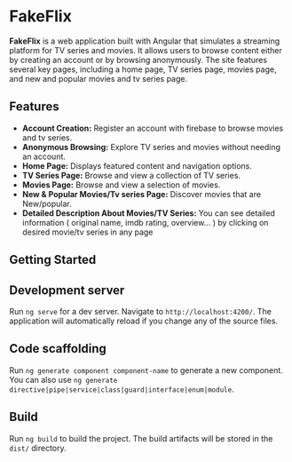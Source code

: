 # FakeFlix

**FakeFlix** is a web application built with Angular that simulates a streaming platform for TV series and movies. It allows users to browse content either by creating an account or by browsing anonymously. The site features several key pages, including a home page, TV series page, movies page, and new and popular movies and tv series page.

## Features

- **Account Creation:** Register an account with firebase to browse movies and tv series.
- **Anonymous Browsing:** Explore TV series and movies without needing an account.
- **Home Page:** Displays featured content and navigation options.
- **TV Series Page:** Browse and view a collection of TV series.
- **Movies Page:** Browse and view a selection of movies.
- **New & Popular Movies/Tv series Page:** Discover movies that are New/popular.
- **Detailed Description About Movies/TV Series:** You can see detailed information ( original name, imdb rating, overview... ) by clicking on desired movie/tv series in any page

## Getting Started




## Development server

Run `ng serve` for a dev server. Navigate to `http://localhost:4200/`. The application will automatically reload if you change any of the source files.

## Code scaffolding

Run `ng generate component component-name` to generate a new component. You can also use `ng generate directive|pipe|service|class|guard|interface|enum|module`.

## Build

Run `ng build` to build the project. The build artifacts will be stored in the `dist/` directory.

